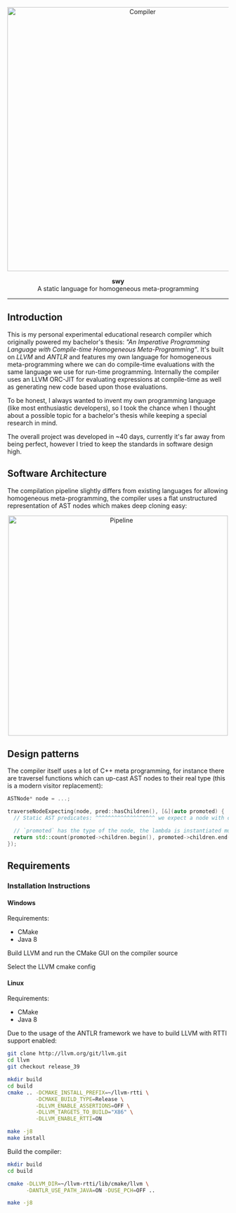 


<p align="center">
	<img alt="Compiler" src="https://cloud.githubusercontent.com/assets/1146834/25398311/d0d4f4e4-29eb-11e7-967b-0b3855bac2fe.png" width="600">
</p>
<p align="center">
	<b>swy</b>
	<br>A static language for homogeneous meta-programming
</p>

---

## Introduction

This is my personal experimental educational research compiler which originally powered my bachelor's thesis: *"An Imperative Programming Language with Compile-time Homogeneous Meta-Programming"*. It's built on *LLVM* and *ANTLR* and features my own language for homogeneous meta-programming where we can do compile-time evaluations with the same language we use for run-time programming. Internally the compiler uses an LLVM ORC-JIT for evaluating expressions at compile-time as well as generating new code based upon those evaluations.

To be honest, I always wanted to invent my own programming language (like most enthusiastic developers), so I took the chance when I thought about a possible topic for a bachelor's thesis while keeping a special research in mind.

The overall project was developed in ~40 days, currently it's far away from being perfect, however I tried to keep the standards in software design high.

## Software Architecture

The compilation pipeline slightly differs from existing languages for allowing homogeneous meta-programming, the compiler uses a flat unstructured representation of AST nodes which makes deep cloning easy:

<p align="center">
  <img alt="Pipeline" src="https://cdn.rawgit.com/Naios/assets/88323ba3/diag.svg" width="500">
</p>

## Design patterns

The compiler itself uses a lot of C++ meta programming, for instance there are traversel functions which can up-cast AST nodes to their real type (this is a modern visitor replacement):

```c++
ASTNode* node = ...;

traverseNodeExpecting(node, pred::hasChildren(), [&](auto promoted) {
  // Static AST predicates: ^^^^^^^^^^^^^^^^^^^ we expect a node with children

  // `promoted` has the type of the node, the lambda is instantiated multiple times
  return std::count(promoted->children.begin(), promoted->children.end());
});
```


## Requirements

### Installation Instructions

#### Windows

Requirements:

- CMake
- Java 8

Build LLVM and run the CMake GUI on the compiler source

Select the LLVM cmake config

#### Linux

Requirements:

- CMake
- Java 8
   ​

Due to the usage of the ANTLR framework we have to build LLVM with RTTI support enabled:

```sh
git clone http://llvm.org/git/llvm.git
cd llvm
git checkout release_39

mkdir build
cd build
cmake .. -DCMAKE_INSTALL_PREFIX=~/llvm-rtti \
         -DCMAKE_BUILD_TYPE=Release \
         -DLLVM_ENABLE_ASSERTIONS=OFF \
         -DLLVM_TARGETS_TO_BUILD="X86" \
         -DLLVM_ENABLE_RTTI=ON

make -j8
make install
```

Build the compiler:

```sh
mkdir build
cd build

cmake -DLLVM_DIR=~/llvm-rtti/lib/cmake/llvm \
      -DANTLR_USE_PATH_JAVA=ON -DUSE_PCH=OFF ..

make -j8
```


